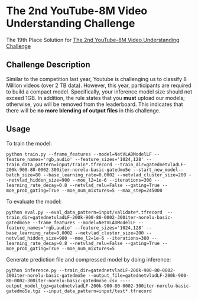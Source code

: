 # The 2nd YouTube-8M Video Understanding Challenge

The 19th Place Solution for [The 2nd YouTube-8M Video Understanding Challenge](https://www.kaggle.com/c/youtube8m-2018)

## Challenge Description

Similar to the competition last year, Youtube is challenging us to classify 8 Million videos (over 2 TB data). However, this year, participants are required to build a compact model. Specifically, your inference model size should not exceed 1GB. In addition, the rule states that you __must__ upload our models; otherwise, you will be removed from the leaderboard. This indicates that there will be __no more blending of output files__ in this challenge.

## Usage

To train the model:

```
python train.py --frame_features --model=NetVLADModelLF --feature_names='rgb,audio' --feature_sizes='1024,128' --train_data_pattern=input/train*.tfrecord --train_dir=gatednetvladLF-200k-900-80-0002-300iter-norelu-basic-gatedmo5e --start_new_model--batch_size=80 --base_learning_rate=0.0002 --netvlad_cluster_size=200 --netvlad_hidden_size=900 --moe_l2=1e-6 --iterations=300 --learning_rate_decay=0.8 --netvlad_relu=False --gating=True --moe_prob_gating=True --moe_num_mixtures=5 --max_step=245000
```

To evaluate the model:

```
python eval.py --eval_data_pattern=input/validate*.tfrecord  --train_dir=gatednetvladLF-200k-900-80-0002-300iter-norelu-basic-gatedmo5e --frame_features --model=NetVLADModelLF --feature_names='rgb,audio' --feature_sizes='1024,128' --base_learning_rate=0.0002 --netvlad_cluster_size=200 --netvlad_hidden_size=900 --moe_l2=1e-6 --iterations=300 --learning_rate_decay=0.8 --netvlad_relu=False --gating=True --moe_prob_gating=True --moe_num_mixtures=5

```

Generate prediction file and compressed model by doing inference:

```
python inference.py --train_dir=gatednetvladLF-200k-900-80-0002-300iter-norelu-basic-gatedmo5e --output_file=gatednetvladLF-200k-900-80-0002-300iter-norelu-basic-gatedmo5e.csv ----output_model_tgz=gatednetvladLF-200k-900-80-0002-300iter-norelu-basic-gatedmo5e.tgz --input_data_pattern=input/test*.tfrecord 
```
